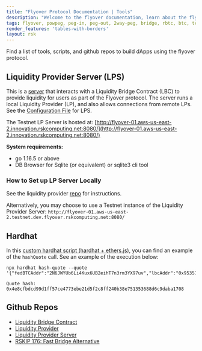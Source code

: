 ```yaml
---
title: "Flyover Protocol Documentation | Tools"
description: "Welcome to the flyover documentation, learn about the flyover architecture, how to get started and integrate the flyover protocol into your project."
tags: flyover, powpeg, peg-in, peg-out, 2way-peg, bridge, rbtc, btc, testnet, mainnet, guide, setup, integrate, use
render_features: 'tables-with-borders'
layout: rsk
---
```


Find a list of tools, scripts, and github repos to build dApps using the flyover protocol.

## Liquidity Provider Server (LPS)

This is a [server](https://github.com/rsksmart/liquidity-provider-server) that interacts with a Liquidity Bridge Contract (LBC) to provide liquidity for users as part of the Flyover protocol. The server runs a local Liquidity Provider (LP), and also allows connections from remote LPs. See the [Configuration File](https://github.com/rsksmart/liquidity-provider-server#configuration) for LPS.

The Testnet LP Server is hosted at:
[http://flyover-01.aws-us-east-2.innovation.rskcomputing.net:8080/](http://flyover-01.aws-us-east-2.innovation.rskcomputing.net:8080/)

**System requirements:**
- go 1.16.5 or above
- DB Browser for Sqlite (or equivalent) or sqlite3 cli tool

### How to Set up LP Server Locally

See the liquidity provider [repo](https://github.com/rsksmart/liquidity-provider-server) for instructions.

Alternatively, you may choose to use a Testnet instance of the Liquidity Provider Server: `http://flyover-01.aws-us-east-2.testnet.dev.flyover.rskcomputing.net:8080/`

## Hardhat

In this [custom hardhat script (hardhat + ethers.js)](https://github.com/Vovchyk/lbc-utils/blob/master/hardhat.config.ts#L26-L35), you can find an example of the `hashQuote` call. See an example of the execution below:

```shell
npx hardhat hash-quote --quote 
'{"fedBTCAddr":"2N6JWYUb6Li4Kux6UB2eihT7n3rm3YX97uv","lbcAddr":"0x95357AE436F74E87d54f9Da6CC5fB88d91044bc3","lpRSKAddr":"0xd053b9B695BEb7104deEa56773197F05AD03E4e0","btcRefundAddr":"mnYcQxCZBbmLzNfE9BhV7E8E2u7amdz5y6","rskRefundAddr":"0x20E75e7287763de60851Ed020089ABf17a1e9a4d","lpBTCAddr":"mnYcQxCZBbmLzNfE9BhV7E8E2u7amdz5y6","callFee":1985872901000,"penaltyFee":1000000,"contractAddr":"0xa7047857679889B59fe01f6EFD01D074ab2bc2BF","data":"0xeb159db5000000000000000000000000caa520afa3c8ec7ce85bfca5a62f36159c73faa5000000000000000000000000e66fc9900e017c837f2f54fe3958f98f36064c11","gasLimit":3000000,"nonce":8863518911232213897,"value":50000000000000000,"agreementTimestamp":1659431697,"timeForDeposit":3600,"callTime":7200,"confirmations":2,"callOnRegister":false}'

Quote hash:  0x4e8cfbdcd99d1ff57ce4773ebe21d5f2c8ff240b38e751353688d6c9daba1708
```

## Github Repos

- [Liquidity Bridge Contract](https://github.com/rsksmart/liquidity-bridge-contract)
- [Liquidity Provider](https://github.com/rsksmart/liquidity-provider)
- [Liquidity Provider Server](https://github.com/rsksmart/liquidity-provider-server)
- [RSKIP 176: Fast Bridge Alternative](https://github.com/rsksmart/RSKIPs/pull/176/files)